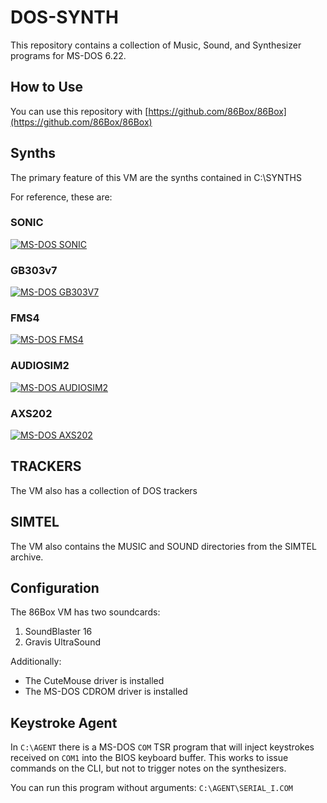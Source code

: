 # DOS-SYNTH
This repository contains a collection of Music, Sound, and Synthesizer programs for MS-DOS 6.22.

## How to Use
You can use this repository with [https://github.com/86Box/86Box](https://github.com/86Box/86Box)

## Synths
The primary feature of this VM are the synths contained in C:\SYNTHS

For reference, these are:

### SONIC
[![MS-DOS SONIC](https://img.youtube.com/vi/WiQw1udnA00/0.jpg)](https://www.youtube.com/watch?v=WiQw1udnA00)

### GB303v7
[![MS-DOS GB303V7](https://img.youtube.com/vi/XsqOJpLWcZs/0.jpg)](https://www.youtube.com/watch?v=XsqOJpLWcZs)

### FMS4
[![MS-DOS FMS4](https://img.youtube.com/vi/TjDKSwumGG0/0.jpg)](https://www.youtube.com/watch?v=TjDKSwumGG0)

### AUDIOSIM2
[![MS-DOS AUDIOSIM2](https://img.youtube.com/vi/I2p8hbXqg2o/0.jpg)](https://www.youtube.com/watch?v=I2p8hbXqg2o)

### AXS202
[![MS-DOS AXS202](https://img.youtube.com/vi/DyZD3MkmoRQ/0.jpg)](https://www.youtube.com/watch?v=DyZD3MkmoRQ)

## TRACKERS
The VM also has a collection of DOS trackers

## SIMTEL
The VM also contains the MUSIC and SOUND directories from the SIMTEL archive.

## Configuration
The 86Box VM has two soundcards:
1) SoundBlaster 16
2) Gravis UltraSound

Additionally:
* The CuteMouse driver is installed
* The MS-DOS CDROM driver is installed

## Keystroke Agent
In `C:\AGENT` there is a MS-DOS `COM` TSR program that will inject keystrokes received on `COM1` into the BIOS keyboard buffer.  This works to issue commands on the CLI, but not to trigger notes on the synthesizers.

You can run this program without arguments: `C:\AGENT\SERIAL_I.COM`
